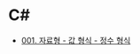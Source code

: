 # C#

- [001. 자료형 - 값 형식 - 정수 형식](https://github.com/technical-learn-room/csharp-learn/blob/main/001.%20%EC%9E%90%EB%A3%8C%ED%98%95%20-%20%EA%B0%92%20%ED%98%95%EC%8B%9D%20-%20%EC%A0%95%EC%88%98%20%ED%98%95%EC%8B%9D.md)  
